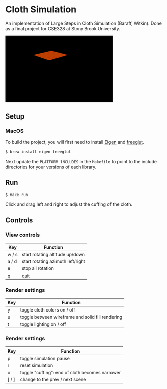 # Cloth Simulation

An implementation of Large Steps in Cloth Simulation (Baraff, Witkin).
Done as a final project for CSE328 at Stony Brook University.

![cloth swinging and ruffling](https://github.com/zanesterling/cloth-simulation/blob/master/resources/recording.gif?raw=true)


## Setup

### MacOS
To build the project, you will first need to install
[Eigen](https://eigen.tuxfamily.org/index.php?title=Main_Page)
and [freeglut](https://freeglut.sourceforge.net/).

```shell
$ brew install eigen freeglut
```

Next update the `PLATFORM_INCLUDES` in the `Makefile` to point to the include directories for your versions of each library.

## Run

```shell
$ make run
```

Click and drag left and right to adjust the cuffing of the cloth.

## Controls

### View controls
 | Key   | Function                          |
 |-------|-----------------------------------|
 | w / s | start rotating altitude up/down   |
 | a / d | start rotating azimuth left/right |
 | e     | stop all rotation                 |
 | q     | quit                              |

### Render settings
 | Key | Function                                          |
 |-----|---------------------------------------------------|
 | y   | toggle cloth colors on / off                      |
 | u   | toggle between wireframe and solid fill rendering |
 | t   | toggle lighting on / off                          |

### Render settings
 | Key     | Function                                        |
 |---------|-------------------------------------------------|
 | p       | toggle simulation pause                         |
 | r       | reset simulation                                |
 | o       | toggle "cuffing": end of cloth becomes narrower |
 | \[ / \] | change to the prev / next scene                 |
